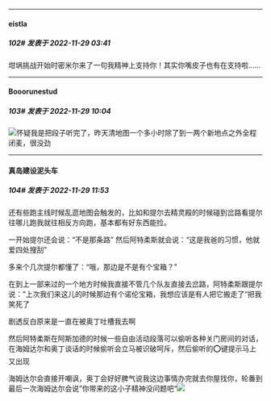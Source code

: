 

*****

####  eistla  
##### 102#       发表于 2022-11-29 03:41

坩埚挑战开始时密米尔来了一句我精神上支持你！其实你嘴皮子也有在支持啦……



*****

####  Booorunestud  
##### 103#       发表于 2022-11-29 10:04

<img src="https://static.saraba1st.com/image/smiley/face2017/126.png" referrerpolicy="no-referrer">怀疑我是把段子听完了，昨天清地图一个多小时除了到一两个新地点之外全程闭麦，很没劲



*****

####  真岛建设泥头车  
##### 104#       发表于 2022-11-29 11:53

还有些跑主线时候乱逛地图会触发的，比如和提尔去精灵殿的时候碰到岔路看提尔往哪儿跑我就往相反方向跑，基本都有好东西能捡。

一开始提尔还会说：“不是那条路” 然后阿特柔斯就会说：“这是我爸的习惯，他就爱四处搜刮” 

多来个几次提尔都懂了：“哦，那边是不是有个宝箱？” 

在到上一部来过的一个地方时候我直接不管几个队友直接去岔路，阿特柔斯跟提尔说：”上次我们来这儿的时候那边有个诺伦宝箱，我想应该是有人把它搬走了“把我笑死了

剧透反白原来是一直在被奥丁吐槽我去啊

然后阿特柔斯在阿斯加德的时候一些自由活动段落可以偷听各种关门房间的对话，在海姆达尔和奥丁谈话的时候偷听会立马被识破呵斥，然后偷听的⭕键提示马上又出现

海姆达尔会直接开嘲讽，奥丁会好好脾气说我这边事情办完就去你屋找你，轮番到最后一次海姆达尔会说”你带来的这小子精神没问题吧“<img src="https://static.saraba1st.com/image/smiley/face2017/067.png" referrerpolicy="no-referrer">

